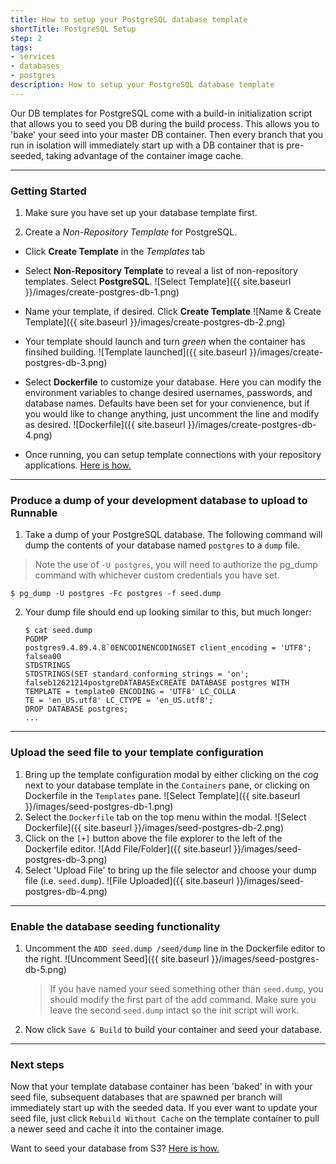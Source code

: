 ```yaml
---
title: How to setup your PostgreSQL database template
shortTitle: PostgreSQL Setup
step: 2
tags:
- services
- databases
- postgres
description: How to setup your PostgreSQL database template
---
```


Our DB templates for PostgreSQL come with a build-in initialization script that allows you
to seed you DB during the build process. This allows you to 'bake' your seed into your master DB
container. Then every branch that you run in isolation will immediately start up with a DB
container that is pre-seeded, taking advantage of the container image cache.

---

### Getting Started
1. Make sure you have set up your database template first.

2. Create a _Non-Repository Template_ for PostgreSQL.
  * Click __Create Template__ in the _Templates_ tab
  * Select __Non-Repository Template__ to reveal a list of non-repository templates. Select __PostgreSQL__.
    ![Select Template]({{ site.baseurl }}/images/create-postgres-db-1.png)  

  * Name your template, if desired. Click __Create Template__
    ![Name & Create Template]({{ site.baseurl }}/images/create-postgres-db-2.png)  

  * Your template should launch and turn *green* when the container has finsihed building.
    ![Template launched]({{ site.baseurl }}/images/create-postgres-db-3.png)  

  * Select __Dockerfile__ to customize your database. Here you can modify the environment variables to change desired usernames, passwords, and database names. Defaults have been set for your convienence,
  but if you would like to change anything, just uncomment the line and modify as desired.
    ![Dockerfile]({{ site.baseurl }}/images/create-postgres-db-4.png)  

  * Once running, you can setup template connections with your repository applications. [Here is how.](/connections/how_to_connect_your_containers.md)


---

### Produce a dump of your development database to upload to Runnable
1. Take a dump of your PostgreSQL database. The following command will dump the contents of your database named `postgres` to a `dump` file.
  > Note the use of `-U postgres`, you will need to authorize the pg_dump command with whichever custom credentials you have set.

  ```
  $ pg_dump -U postgres -Fc postgres -f seed.dump
  ```  

2. Your dump file should end up looking similar to this, but much longer:
    ```
    $ cat seed.dump
    PGDMP                                                                                                      
    postgres9.4.89.4.8`0ENCODINENCODINGSET client_encoding = 'UTF8';                                        
    falsea00                                                                                                   
    STDSTRINGS                                                                                                 
    STDSTRINGS(SET standard_conforming_strings = 'on';                                                         
    falseb12621214postgreDATABASExCREATE DATABASE postgres WITH TEMPLATE = template0 ENCODING = 'UTF8' LC_COLLA
    TE = 'en_US.utf8' LC_CTYPE = 'en_US.utf8';                                                                 
    DROP DATABASE postgres;
    ...
    ```

---

### Upload the seed file to your template configuration
1. Bring up the template configuration modal by either clicking on the _cog_ next to your database template in the `Containers` pane, or clicking on Dockerfile in the `Templates` pane.
  ![Select Template]({{ site.baseurl }}/images/seed-postgres-db-1.png)  
2. Select the `Dockerfile` tab on the top menu within the modal.
  ![Select Dockerfile]({{ site.baseurl }}/images/seed-postgres-db-2.png)  
3. Click on the `[+]` button above the file explorer to the left of the Dockerfile editor.
  ![Add File/Folder]({{ site.baseurl }}/images/seed-postgres-db-3.png)  
4. Select 'Upload File' to bring up the file selector and choose your dump file (i.e. `seed.dump`).
  ![File Uploaded]({{ site.baseurl }}/images/seed-postgres-db-4.png)  

---

### Enable the database seeding functionality
1. Uncomment the `ADD seed.dump /seed/dump` line in the Dockerfile editor to the right.
  ![Uncomment Seed]({{ site.baseurl }}/images/seed-postgres-db-5.png)  
    > If you have named your seed something other than `seed.dump`, you should modify the first part of the add command.
    Make sure you leave the second `seed.dump` intact so the init script will work.
2. Now click `Save & Build` to build your container and seed your database.

---

### Next steps
Now that your template database container has been 'baked' in with your seed file, subsequent databases that are spawned per branch will immediately start up with the seeded data. If you ever want to update your seed file, just click `Rebuild Without Cache` on the template container to pull a newer seed and cache it into the container image.

Want to seed your database from S3? [Here is how.](/docs/services/databases/how-to-seed-your-database-from-s3)
